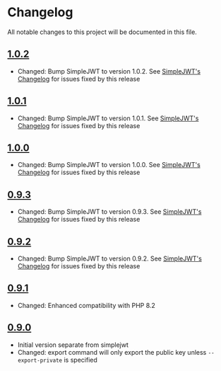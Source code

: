 # Changelog

All notable changes to this project will be documented in this file.

## [1.0.2]

- Changed: Bump SimpleJWT to version 1.0.2.  See [SimpleJWT's Changelog]
  for issues fixed by this release

## [1.0.1]

- Changed: Bump SimpleJWT to version 1.0.1.  See [SimpleJWT's Changelog]
  for issues fixed by this release

## [1.0.0]

- Changed: Bump SimpleJWT to version 1.0.0.  See [SimpleJWT's Changelog]
  for issues fixed by this release

## [0.9.3]

- Changed: Bump SimpleJWT to version 0.9.3.  See [SimpleJWT's Changelog]
  for issues fixed by this release

## [0.9.2]

- Changed: Bump SimpleJWT to version 0.9.2.  See [SimpleJWT's Changelog]
  for issues fixed by this release

## [0.9.1]

- Changed: Enhanced compatibility with PHP 8.2

## [0.9.0]

- Initial version separate from simplejwt
- Changed: export command will only export the public key unless
  `--export-private` is specified

[1.0.2]: https://github.com/kelvinmo/jwkstool/compare/v1.0.1...v1.0.2
[1.0.1]: https://github.com/kelvinmo/jwkstool/compare/v1.0.0...v1.0.1
[1.0.0]: https://github.com/kelvinmo/jwkstool/compare/v0.9.3...v1.0.0
[0.9.3]: https://github.com/kelvinmo/jwkstool/compare/v0.9.2...v0.9.3
[0.9.2]: https://github.com/kelvinmo/jwkstool/compare/v0.9.1...v0.9.2
[0.9.1]: https://github.com/kelvinmo/jwkstool/compare/v0.9.0...v0.9.1
[0.9.0]: https://github.com/kelvinmo/jwkstool/releases/tag/v0.9.0
[SimpleJWT's Changelog]: https://github.com/kelvinmo/simplejwt/blob/master/CHANGELOG.md